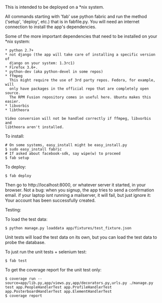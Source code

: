 This is intended to be deployed on a *nix system.

All commands starting with 'fab' use python fabric and run the method
('setup', 'deploy', etc.) that is in fabfile.py. You will need an internet
connection to install the app's dependencies.

Some of the more important dependencies that need to be installed on your *nix system:

    * python 2.7+
    * not django (the app will take care of installing a specific version of 
      django on your system: 1.3rc1)
    * Firefox 3.6+.
    * python-dev (aka python-devel in some repos) 
    * ffmpeg
      This might require the use of 3rd party repos. Fedora, for example, will
      only have packages in the official repo that are completely open source.
      The RPM Fusion repository comes in useful here. Ubuntu makes this easier.
    * libvorbis
    * libtheora
    
    Video conversion will not be handled correctly if ffmpeg, libvorbis and
    libtheora aren't installed. 

To install:

    # On some systems, easy_install might be easy_install.py
    $ sudo easy_install fabric
    # If asked about facebook-sdk, say wipe(w) to proceed
    $ fab setup

To deploy:

    $ fab deploy

Then go to http://localhost:8000, or whatever server it started, in your 
browser.
Not a bug: when you signup, the app tries to send a confirmation email.
if your laptop isnt running a mailserver, it will fail, but just ignore it:
Your account has been successfully created.

Testing:

To load the test data:
    
    $ python manage.py loaddata app/fixtures/test_fixture.json 

Unit tests will load the test data on its own, but you can load the test data to probe the database.

To just run the unit tests + selenium test:
    
    $ fab test
    
To get the coverage report for the unit test only:

	$ coverage run --source=app/lib.py,app/views.py,app/decorators.py,urls.py ./manage.py test app.PeopleHandlerTest app.ProfileHandlerTest app.PosterboardHandlerTest app.ElementHandlerTest
	$ coverage report
	 